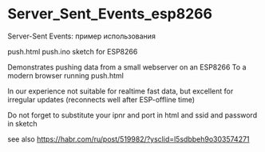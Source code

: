 # Server_Sent_Events_esp8266
 Server-Sent Events: пример использования
 
push.html
push.ino    sketch for ESP8266


Demonstrates pushing data from a small webserver on an ESP8266
To a modern browser running push.html


In our experience not suitable for realtime fast data,
but excellent for irregular updates (reconnects well after ESP-offline time)

Do not forget to substitute your ipnr and port in html and ssid and password in sketch

see also https://habr.com/ru/post/519982/?ysclid=l5sdbbeh9o303574271

